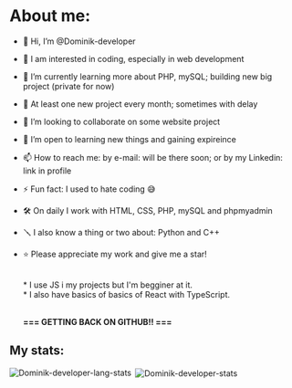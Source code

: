 # About me:

- 👋 Hi, I’m @Dominik-developer
- 👀 I am interested in coding, especially in web development
- 🌱 I’m currently learning more about PHP, mySQL; building new big project (private for now)
- 🧩 At least one new project every month; sometimes with delay
- 💞️ I’m looking to collaborate on some website project
- 🤲 I’m open to learning new things and gaining expireince
- 📫 How to reach me: by e-mail: will be there soon; or by my Linkedin: link in profile <!--linkedin.com/in/dominik-szczepański-2a5287294-->
- ⚡ Fun fact: I used to hate coding 😅
- 🛠 On daily I work with HTML, CSS, PHP, mySQL and phpmyadmin 
- 🪛 I also know a thing or two about: Python and C++
- ⭐️ Please appreciate my work and give me a star!

  
  <br>* I use JS i my projects but I'm begginer at it.
  <br>* I also have basics of basics of React with TypeScript.


  <br><b>=== GETTING BACK ON GITHUB‼️ === </b>

## My stats:
<p><img align="left" src="https://github-readme-stats.vercel.app/api/top-langs?username=Dominik-developer&show_icons=true&locale=en&layout=compact" alt="Dominik-developer-lang-stats" /></p>
<p>&nbsp;<img align="center" src="https://github-readme-stats.vercel.app/api?username=Dominik-developer&show_icons=true&locale=en" alt="Dominik-developer-stats" /></p>
